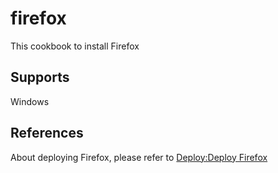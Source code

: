 # firefox

This cookbook to install Firefox

## Supports

Windows

## References

About deploying Firefox, please refer to [Deploy:Deploy Firefox](https://wiki.mozilla.org/Deployment:Deploying_Firefox#Deploying_Firefox)
